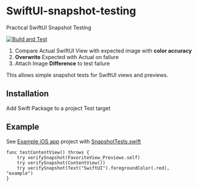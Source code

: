# SwiftUI-snapshot-testing
Practical SwiftUI Snapshot Testing

[![Build and Test](https://github.com/paulz/SwiftUI-snapshot-testing/actions/workflows/build-and-test.yml/badge.svg)](https://github.com/paulz/SwiftUI-snapshot-testing/actions/workflows/build-and-test.yml)

1. Compare Actual SwiftUI View with expected image with **color accuracy**
2. **Overwrite** Expected with Actual on failure
3. Attach Image **Difference** to test failure

This allows simple snapshot tests for SwiftUI views and previews.

## Installation

Add Swift Package to a project Test target

## Example

See [Example iOS app](https://github.com/paulz/SwiftUI-snapshot-testing/tree/main/Example) project with [SnapshotTests.swift](https://github.com/paulz/SwiftUI-snapshot-testing/blob/main/Example/ApplicationTests/SnapshotTests.swift)

    func testContentView() throws {
        try verifySnapshot(FavoriteView_Previews.self)
        try verifySnapshot(ContentView())
        try verifySnapshot(Text("SwiftUI").foregroundColor(.red), "example")
    }
